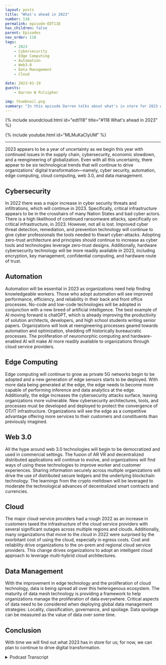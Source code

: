 ```yaml
---
layout: posts
title: "What's ahead in 2023"
number: 118
permalink: episode-EDT118
has_children: false
parent: Episodes
nav_order: 118
tags:
    - 2023
    - Cybersecurity
    - Edge Computing
    - Automation
    - Web3.0
    - Data Management
    - Cloud

date: 2023-01-19
guests:
    - Darren W Pulsipher

img: thumbnail.png
summary: "In this episode Darren talks about what's in store for 2023 where he reviews his predictions on the critical elements of digital transformation in the year ahead."
---
```


{% include soundcloud.html id="edt118" title="#118 What's ahead in 2023" %}

{% include youtube.html id="MLMuKaClyUM" %}

---

2023 appears to be a year of uncertainty as we begin this year with continued issues in the supply chain, cybersecurity, economic slowdown, and a reengineering of globalization. Even with all this uncertainty, there appear to be six technological trends that will continue to drive organizations' digital transformation—namely, cyber security, automation, edge computing, cloud computing, web 3.0, and data management.

## Cybersecurity

In 2022 there was a major increase in cyber security threats and infiltrations, which will continue in 2023. Specifically, critical infrastructure appears to be in the crosshairs of many Nation States and bad cyber actors. There is a high likelihood of continued ransomware attacks, specifically on critical infrastructure, in 2023. However, not all is lost. Improved cyber threat detection, remediation, and prevention technology will continue to give cyber professionals the tools needed to thwart cyber-attacks. Adopting zero-trust architecture and principles should continue to increase as cyber tools and technologies leverage zero-trust designs. Additionally, hardware cybersecurity technology will be more readily available in 2023, including encryption, key management, confidential computing, and hardware route of trust.

## Automation

Automation will be essential in 2023 as organizations need help finding knowledgeable workers. Those who adopt automation will see improved performance, efficiency, and reliability in their back and front office processes. No-code and low-code technologies will be adopted in conjunction with a new breed of artificial intelligence. The best example of AI moving forward is chatGPT, which is already improving the productivity of solution architects, developers, and high school students writing senior papers. Organizations will look at reengineering processes geared towards automation and optimization, shedding off historically bureaucratic processes. The proliferation of neuromorphic computing and hardware-enabled AI will make AI more readily available to organizations through cloud service providers.

## Edge Computing 

Edge computing will continue to grow as private 5G networks begin to be adopted and a new generation of edge sensors starts to be deployed. With more data being generated at the edge, the edge needs to become more capable of performing inference and data analytics at the edge. Additionally, the edge increases the cybersecurity attacks surface, leaving organizations more vulnerable. New cybersecurity architectures, tools, and processes must be developed and deployed to protect the convergence of OT/IT infrastructure. Organizations will see the edge as a competitive advantage offering more services to their customers and constituents than previously imagined.

## Web 3.0

All the hype around web 3.0 technologies will begin to be democratized and used in commercial settings. The fusion of AR VR and decentralized distributed applications will continue to evolve, and organizations will find ways of using these technologies to improve worker and customer experiences. Sharing information securely across multiple organizations will drive the use of distributed secure ledgers and the underlying blockchain technology. The learnings from the crypto meltdown will be leveraged to moderate the technological advances of decentralized smart contracts and currencies.

## Cloud

The major cloud service providers had a rough 2022 as an increase in customers taxed the infrastructure of the cloud service providers with several significant outages across multiple regions and clouds. Additionally, many organizations that move to the cloud in 2022 were surprised by the exorbitant cost of using the cloud, especially in egress costs. Cost and reliability drive organizations to the on-prem and regional cloud service providers. This change drives organizations to adopt an intelligent cloud approach to leverage multi-hybrid cloud architectures.

## Data Management

With the improvement in edge technology and the proliferation of cloud technology, data is being spread all over this heterogenous ecosystem. The maturity of data mesh technology is providing a framework to help organizations manage the proliferation of data everywhere. Critical aspects of data need to be considered when deploying global data management strategies: Locality, classification, governance, and spoilage. Data spoilage can be measured as the value of data over some time.

## Conclusion

With time we will find out what 2023 has in store for us; for now, we can plan to continue to drive digital transformation.



<details>
<summary> Podcast Transcript </summary>

<p>﻿1</p>
<p>Hello, this is Darren</p>
<p>Pulsipher, chief solution,architect of public sector at Intel.</p>
<p>And welcome to Embracing</p>
<p>Digital Transformation,where we investigate effective change,leveraging people processand technology.</p>
<p>On today's episode, what's ahead for 2023with special guest me, Darren Pulsipher,your host.</p>
<p>Hey, on today's episode it's just me againbecause we're going to talk aboutwhat's ahead in 2023,not just for the podcast,but also where we're seeing digitaltransformationtrends moving forward in 2023.</p>
<p>Most definitely 2023is a year of uncertaintywith a lot of the economic changethat we're seeing,a lot of supply chain shortagesthat we're still dealing with.</p>
<p>There's a lot of uncertaintyin the markets, but I found six trendsthat I thinkwe're going to see big in 2023and some of hey, some of my fellowtravelers believe the same thing.</p>
<p>I looked at some of their blogs,some of their reports, too,and they kind of line upwith what I was thinking as well.</p>
<p>So let's go through them.</p>
<p>There are six anchors.</p>
<p>I love the number six for four,these sorts of things.</p>
<p>The first one and probablythe one we'll see the most of this year,unfortunately, is cybersecurity.</p>
<p>I think it's going to be big this year.</p>
<p>I think we're going to havesome major breachesas the war continues to go on in</p>
<p>Russia and Ukraine.</p>
<p>I think that's going to spill overinto other countriesas far as cyber warfare goes.</p>
<p>And so we're going to see a lot in that.</p>
<p>I'll talk about that edge computing,</p>
<p>I think will continue to growand we'll see more of that.</p>
<p>I also think because of the shortage in inin supply ofhuman resources, of of people,we're going to see an uptick in automationthis year, a big uptick.</p>
<p>I think we're also going to seesome changes in cloud technology,not in the offerings that are given,but we're going to see a risein some of the regional cloudservice providers and we're going to seea big risein the multi hybrid cloud concept.</p>
<p>And I also think and here are twobig ones, somewhat controversial ones,but I think data management is going to bea forefront this year as ouras our workloads are scatteredall over the placeand our data is scatteredall over, I think we're going to see moreimportance put on data managementand data governance.</p>
<p>And then last, most controversial will be</p>
<p>I think we're going to see somethingbig in Web 3.0, which includesa whole bunch of different things,which we'll talk about.</p>
<p>So, hey, let's dive right into the firstone, which is cybersecurity.</p>
<p>This was huge last year, but I thinkit's going to be huge again this year.</p>
<p>And I think the reason why is becausewe're going to see a increasein the number of threats.</p>
<p>I think the sophistication of the attackshave increased dramaticallyand I think nation statesare going to come as a bigger playerin cybersecurity,both offensive and defensive.</p>
<p>And I think some of those toolsthat they use are going to get outinto the public more.</p>
<p>We're going to start seeing scriptkiddies out there causing problems.</p>
<p>I also think we're goingto see more awareness of ransomwareand more techniques to combat ransomwareand to deal with ransomware effectively.</p>
<p>And probably one of my biggest concernsthat I have this year,and I voice this a couple of timesto some of my colleaguesas I think critical infrastructureis going to be under attack this year,which is really kind of scary for meas I look at critical infrastructure,as very vulnerablestill as they're still usinga traditional model of isolation,which has worked in the past.</p>
<p>But with some of the new cybertech techniques they are overcomingisolation,overcoming that traditional Purdue modelthat of professionalsand managers of critical infrastructurehave been leveraging for decades now.</p>
<p>It's starting to fall apart a little bit,so I'm a little concerned about that.</p>
<p>We'll have to see how that goes.</p>
<p>Now, it'snot all doom and gloom on cybersecurity.</p>
<p>There are some really great new toolsand techniques and technology that havethat are being deployednow as we speak, some new standardsthat are coming out in this area.</p>
<p>For example, zero trust.</p>
<p>We're seeing a lot of cybersecurityaround zero trust architecture,they call it.</p>
<p>A lot of it is more realm philosophy.</p>
<p>I haven't seen one product yetthat offers end to end zero trustarchitecture from endpoint managementall the way into the data centerand access across multiple cloudsand in data center and edge.</p>
<p>And no one has something like thatquite yet.</p>
<p>I see a lot of pieces and partsfitting together for that,but I see most organizationsstarting to really adopt Zero</p>
<p>Trust philosophy in the waythat they do their cybersecurity.</p>
<p>And and frankly,a lot of the tools that they havetoday can be used in that same philosophy.</p>
<p>It requiresprocess change and process improvement,which is the second thing I really seea big improvement in in this year.</p>
<p>There's a lot of really good cybersecurityhygiene, best practicesthat are out there.</p>
<p>I am hoping.</p>
<p>I am really hoping that OT professionalsstart adopting some of these cybersecurity things that we've been doingin the IT space for some time.</p>
<p>In fact, I'm hoping so much about it.</p>
<p>I'm actually doing researchfor a PhD dissertation on the subjectand my dissertation goessomething like finding the keycritical factorsthat are impeding OT from adopting i.t.</p>
<p>Cyber security best practices are some bigtitles like that, but it's importantand we need to find out what thoseimpediments are so we can overcome them.</p>
<p>I think part of the reason why we seethat is the otprofessionalshave been isolated from cyber attacksbecause of the Purdue modelthat they've been using where they isolatetheir network from the internet,from ot from I.T in their own companies.</p>
<p>But we're starting to see that break down.</p>
<p>So there are some thingsthat we got to do around that.</p>
<p>And last and probably the mostthe most valuable thingmoving forward is hardwareroot of trust and other hardwareenabled security techniqueslike hardware enabled encryption,hardware, secureenclaves and confidential computing.</p>
<p>These are all built into the hardware,much harder to overcome with cyber attacksthan software that we're doingsome of these things before.</p>
<p>So I think this is going to bea really good year for cybersecurityas far as new techanalogies, new techniques, new processes,</p>
<p>But we're going to needsome cultural change to make that happen,especially around critical infrastructure,like I've mentioned,and you're going to hear metalk a lot about itthis year on the podcast because to meit's so important that we educateand that we helpwith cyber hygiene, some basicthings that we can do across the industry.</p>
<p>Okay, all of thatcybersecurity is really important,but as everyone knows, no one likes to payfor cyber security up front.</p>
<p>They like to pay for it</p>
<p>When something's happenedand all your CISOs are out there, you'reyou're like, Yeah, I,</p>
<p>I hear that all the time, right?</p>
<p>Believe me, we're going to get some moneyfor cybersecurity this year,but I think we're goingto get even more money in automation,and I think we're going to get more moneyand investment in automationbecause it is still a tight jobmarket out there.</p>
<p>It is still hardto find people to do things.</p>
<p>So we're starting to see organizationsspend money on automation toolsto automate some of the workthat was done, some of themore repetitivework that is done by employeesthat they can't hire anymorebecause they can't find them.</p>
<p>And I think the cost benefit is there now.</p>
<p>I think automating with eitherno code or low codeor or even sometimes codingautomation,</p>
<p>I think all three of those are goingto grow more this year and there'ssome great platforms out there.</p>
<p>AI We're going to we're going to heara lot about these platforms this yearwe have</p>
<p>I went back and looked at all the podcasts</p>
<p>I've done, all 119 of themso far, 120 somewhere in that range,and we have quite a few on automation.</p>
<p>So go back and take a look at embracingdigital dot org.</p>
<p>You can type in automationand it will tell you all the podcastswe did aboutautomation, both RPA automationand also the beginnings.</p>
<p>And we're starting to see this of</p>
<p>A.I., and I think A.I.is going to be a huge thing this year.</p>
<p>I think the thing it kind of blossomeda little bit last year with Chat. GPT.</p>
<p>I've been playing around with this.</p>
<p>Oh my goodness, it is pretty cool.</p>
<p>I have to admit,and I can see people starting to use it.</p>
<p>I've even talked to some of my fellowsolution architects.</p>
<p>They're using chatto help them with some of their solutionarchitect work,which I think is fascinating.</p>
<p>Like which design pattern is bestused for this situation?</p>
<p>And they get a list of them where beforethey would have to be hunting and peckingthrough books or through articles.</p>
<p>So I'm starting to see these, let'scall them assistantsbeing a big tool that we're going to seepeople use more and more of this year.</p>
<p>And that's all in that air space.</p>
<p>I also see peoplelooking at process improvementand not just doing evolutionary processimprovement,but complete re architecting processesin their organizationsto start throwing out some of thatbureaucratic steps that were therebecause they've been there for decadesand we've always done it this way.</p>
<p>We're going to see some re-engineeringof some of those processes in a big waythis next year to simplifyand to automate those processesas much as possible.</p>
<p>And on top of all this automation,we have already seen a big, huge uptickin a hardware enabled A.I.that's going to make automationmuch easier to handlebecause some of the parts in automationthat are difficult is handlingall the variabilityand handling fuzzy inputs.</p>
<p>That's a that's a big problem, right?</p>
<p>I can look for patterns and things likethat that can help in that automation.</p>
<p>We're seeing a huge opportunityin hardware enabled a</p>
<p>I in both the cloud service providerswhich are offering itand of course in the chipsthat you can buyof both CPU's cheaperand other acceleratorslike neuromorphic computingand things like that,</p>
<p>You're going to see more of thatthis year and I think this is goingto be a big year for A.I.to kind of break out a little bit.</p>
<p>And I think you can look at Openaias one of those organizationsthat are really going to providereally valuable</p>
<p>AI tools for people to use inhelping them get their jobs donefaster and more effectively.</p>
<p>And that's part of all that automationaspect of machine.</p>
<p>Yeah.</p>
<p>Okay.</p>
<p>Next on the docket, it is edge computing.</p>
<p>Now, this isthis has been a darling of mine.</p>
<p>I really love the concept of edgecomputing.</p>
<p>As CPU's become lower wattageand more capable up the edge of the edgewith all the crazy sensors we have outthere are generatingjust tons of data, right?</p>
<p>We're talking zettabytes of data. Now,</p>
<p>I think we're going to see a big changethis yearwhere we can truly manage the edge.</p>
<p>There's lots of great tools out thereand we can start doing more inferenceat the edge.</p>
<p>We've got low wattageinference tools like neuromorphicchips out there,even low wattage CPUs out on the edgethat can actually do some work for us,which is really valuable.</p>
<p>Instead of moving 4Kstreams of data back to data centerto be analyzed for object detection,</p>
<p>I can now do that right at the edge.</p>
<p>And instead of sending gigabytesof streaming video data,</p>
<p>I can send kilobytes of object datathat I found instead.</p>
<p>Big, huge.</p>
<p>We're talking several factors,so I can actually manage more edge devicesand get the data offof those devices that I needand do it more effectively.</p>
<p>And that's not for every case.</p>
<p>But there's a lot of casesthat I can start looking at that.</p>
<p>So we're going to see more of thatstarting to come.</p>
<p>Also additionally,we're seeing a new emphasisin sensors and different kinds of sensors.</p>
<p>I've talked to a couple companiesand they are going to come on the showthis year that are doing custom sensorsthat do chemicaldetection, virus detection, smellchips, odor detection.</p>
<p>It's crazy.</p>
<p>The types of sensors that are coming out,we'll see increased use in light</p>
<p>AR and video together and meshing,having some sensor fusionto help with that.</p>
<p>And then I also thinkwe're going to see a rise in 5Gand private 5Gso that organizations can take morea better approachto connecting all these sensorswith a more reliablewhich I think will bea very interesting move forward.</p>
<p>As we put more devices on the edge,we're going to need security.</p>
<p>And it goes back to that cybersecurity thing.</p>
<p>We're going to need trusted Iot devices.</p>
<p>I know I deployed that device.</p>
<p>I know that device.</p>
<p>The data I'm getting fromthat device is trusted.</p>
<p>I can tell it hasn't been tampered with.</p>
<p>We're going to see more of thatto prevent spoofing</p>
<p>Iot devices out there.</p>
<p>We're going to have to dothese sorts of things to really make Iotand Edge edge computing really valuable.</p>
<p>We're going to see in thein the key areas, I think edge computing,we're going to see a lot ofa lot of changes this year is criticalinfrastructure managementas we're starting to see more attackson critical infrastructure,cyber attacks, we're going to have to putsmarter devices out on the edgeto do more detection of cyber eventsand more trusted Iot devices out there.</p>
<p>So I know when I'm updating thatis coming from a trusted devicethat we're going to we're going to see.</p>
<p>I'm hoping I'm just hoping the beginningsof an overhaulof the way we think about OT and criticalinfrastructure are some other big areas.</p>
<p>I think we're going to see edge computingmake some progress in is buildingmanufacturing for sure and health care.</p>
<p>We're already seeing an uptickin health care making are edge devices.</p>
<p>Unlike hospital beds, morereliable?</p>
<p>We're going to see them be more autonomouswhere they can move around the hospital,especially enabled by 5G.</p>
<p>We don't have cables everywhereand a bed can move around with a patientmore reliably and keep vital informationabout that patient in a protected way.</p>
<p>So I think there's lots of really cooluse cases around edgethat we're going to see blossom this year.</p>
<p>Okay.</p>
<p>The most controversial one,</p>
<p>LGM here right in the middle Web three Oh,now, all right.</p>
<p>I know you guys are like going Darren,</p>
<p>Darren is talking crypto again, right?</p>
<p>He's just trying totalk up his crypto. You know,whatever coin you have out there.</p>
<p>Well, all right.</p>
<p>I do have some crypto, I'll admit to it.</p>
<p>It's in the tank.</p>
<p>I don't ever seegetting that money back out,but I do see an uptick in the technologiesaround Web three datalike distributed secure ledgers.</p>
<p>I think as we look at waysthat we can secure our supply chainmore effectively,especially around software bombs,software building materials, we're goingto start looking at distributedsecure ledgers as a to make surethat there aren't changes to software.</p>
<p>That's where a lot of the attackshave happened recently in the DevOpspipeline, wherewe weren't even keeping a ledger,but people were having access to bombsand changing bombs and adding libraries.</p>
<p>I think we're going to seea mesh of distributed secure ledgerswith software build systemsto provide a more secure software bomb.</p>
<p>I also think the metaverseor the metaversekeeps going up and down.</p>
<p>We may see some uptick in that this year.</p>
<p>I'm kind of hoping we do because there'sa lot of promise around the conceptof the Metaverseand Air and VR combined together.</p>
<p>I see something there.</p>
<p>I also see asthe bankingis happening today, rightwhere we've got central banksthat are trying to control inflationand and pumping up economies.</p>
<p>I think we're going to see cryptokind of creep back in againas a decentralized alternative.</p>
<p>But that's just me thinkingand we most definitelyare going to see new useuse models for blockchain.</p>
<p>Even as much as I've interviewed a companyrecently to have them on the showthat are talking about a reliable storageof critical data in a blockchain,instead of just having normal backups,</p>
<p>I'm now backing it up into a blockchainwhere it's high.</p>
<p>I need it's very important I keep thisdata around as highly critical data,so we're going to see some interest dyinguses of Web 3.0 this year.</p>
<p>I'll keep my pulse on it for youand we'll talk about iton the show for sure.</p>
<p>All right.</p>
<p>Let's get into things that arethey sound a little mundane.</p>
<p>We've been talking cloud for years.</p>
<p>We've talked it cloud for years.</p>
<p>Last year was a banner yearfor the cloud service providersas their their revenues went up.</p>
<p>I think it was like 20.8% last year.</p>
<p>That's huge.</p>
<p>I thinkwe're going to see some changes this year.</p>
<p>And I think that's because the big boys,the big cloud serviceproviders had some reliability problemsthis last year.</p>
<p>Everyone knows about it.</p>
<p>No one really wants to talk about ittoo much.</p>
<p>But they had some reliability problemsand a lot of organizationsthat require four ninesor even three nines weren'teven getting nine to nines last year.</p>
<p>It's pretty patheticunless they had a multicloud or multiregion architecturewhere they really relied onmultiple locations and multiple cloudsto handle their reliability,then they were able to do that.</p>
<p>So I think those lessons learned,we're going to see more of that Multicloud</p>
<p>I also think we're going to seesome repatriation of workloadsback into the data centeras the cost of operating data centershas come down a little bitas the capabilities of the CPUhave gone up dramatically,processing per watthas decreaseddramatically in the data center.</p>
<p>So I think we're going to see somerepatriation this year to control costs.</p>
<p>I think a lot of the costs in the cloudwere a little out of whack for some peoplebecause they didn't truly understandthe cloud operating model.</p>
<p>So they're going to start lookingat changing the way theythey do cloud to a cloud,smart way of doing thingswhere my workloads can be more portableacross multiple cloudsand with managingmy data more effectivelybecause the biggest cost surprise,</p>
<p>I should say the biggest cost surprisethat people are seeing,frankly, is the egress costsof moving your data out of the cloud.</p>
<p>So we're going to seesome really interesting dataarchitectures come outof thisthat are almost like diode data, diodetype of architectures where I put data in,but it never comes back out.</p>
<p>And I may have multiple copiesof the same data going out,but that data never comes out.</p>
<p>Only inference from that data comes out,smaller data sets come out,which I think is going to be true, thatwe may see something like that.</p>
<p>So I think we're goingto see some shifts in cloud this year.</p>
<p>The cloud service providers are mostcertainly going to compete on services.</p>
<p>I think they need to step upto the security problems that we have,which is that shared security,the shared responsibility security model.</p>
<p>I think they're going to do more educationfor their customerson how to do that effectively,because it's a very difficult thing to doif you're not used to it.</p>
<p>And I think a lot of cloud serviceprovidersknow that's a problembecause their customers maybe say, well,</p>
<p>I don't even need a security team becausethe cloud is handling security for me.</p>
<p>And they're shouting,</p>
<p>No, no, you still need to manage your it'sstill your staff.</p>
<p>We don't manage all of your securitybecause there are things that you can doto actuallythwart the security measures thatthe cloud service providers have put in.</p>
<p>So we're goingto see more education in that space.</p>
<p>I think the cloud service providersknow thatand they want to do the bestfor their customers in this case.</p>
<p>So there you go.</p>
<p>All right.</p>
<p>The last but not least,and this is a big one for me, I love whatwe're seeing in data managementand we're seeing most of it comingbecause of low quality of data.</p>
<p>I've got data spread all over the place,especially when I startlooking at the edge.</p>
<p>As the edge has become more capable,</p>
<p>I'm collecting more data at the edge.</p>
<p>What do I do with that data?</p>
<p>How long do I keep it?</p>
<p>Who has access to it?</p>
<p>If I'm doing inference at the edge, wheredoes that data, the inferred data go?</p>
<p>We also see somethingvery fascinating with COVID, and we have</p>
<p>I haven't seen anyone really come upwith a good solution to this yet.</p>
<p>It is my laptop,</p>
<p>It is an edge device.</p>
<p>Now I've got critical informationon that edgeand you're thinking,</p>
<p>Damn, we've done that.</p>
<p>We know how to do that, right?</p>
<p>We just sinking into the cloudand it's managed in ourin a cloud security model that we have.</p>
<p>But my question to a lot of youis video conferencing.</p>
<p>Where are those videos landing?</p>
<p>Are they secure?</p>
<p>What's the governance model around that?</p>
<p>These are a lot of questionspeople aren't really think about or I'mstarting to see the rise of</p>
<p>AI where there's an A.I.guest on my on my web conference,and it is transcribing everythingthat's said.</p>
<p>Who's doing that transcription?</p>
<p>Which SAS model my using?</p>
<p>Is that data protected?</p>
<p>Who's doingthe security audits on all that?</p>
<p>There's a lot where is that data reside?</p>
<p>Is it there temporarilyor do they keep copies?</p>
<p>This all fits into this data management,which includesfour key areas that</p>
<p>I like to call locality classificationgovernance of the data, and a new termthat was taught to meby my Macromedia, which you're goingto see a podcast by Macromediathis this year on data spoilage.</p>
<p>What Darren youwhat are you talking about data spoilagedata hasdifferent value based off ofhow old it is.</p>
<p>Instant real timedata could be very valuable,especially in critical infrastructure,right?</p>
<p>Or it could be very valuable later on once</p>
<p>I've collected itand I'm doing training,but it might spoil over time.</p>
<p>It depends on the data.</p>
<p>Not all data is created equal.</p>
<p>Okay, We're starting to seesome really big new dataarchitectures that are out there,including the maturity of datamesh architectures,which I think are going to be greatas we start looking at datadifferently, as instead of</p>
<p>I need to bring all my data to one placeto do analytics, I now need to takethe analytics to where the data is.</p>
<p>I need to look at dataas a commodity that I can use.</p>
<p>I can monetize where it's at,</p>
<p>I can monetize it together.</p>
<p>So we're going to start seeinga lot more intelligent data movementacross this vast ecosystemin the data center, in the cloud,on the edge, And we're going to startseeing the emergence of data brokerages,global data networks that are sharedin coopetition type scenarios.</p>
<p>We're going to startseeing more of that stuff,and we're going to need a ways of doingthese types of analytics on shared datain a confidential way.</p>
<p>So I'm going to see confidential computingis going to be big this year,especially around data managementand new data business modelsthat we're going to see wherepeople are not sharing the data,but they're sharing analyticsfrom the data togetherand they're they're joining analyticsfrom their own private data sets togetherto improve the industryor the community as a whole.</p>
<p>So there's a lot of really cool thingsaround data managementthat I truly believe we'll see this year.</p>
<p>So I'm really interested in your feedbackon this.</p>
<p>Please put comments on the blogor on the podcast postor on the YouTube channel.</p>
<p>I check all of themand give me some of your ideas or go aheadand send me an email at Darren Dot Wdot Pulsifer at Intel AECOM.</p>
<p>I read the emails.</p>
<p>I enjoy feedback from you guys.</p>
<p>Tell me maybe what did I miss thatmaybe I missed something or somethingyou want to hear on the podcast this year?</p>
<p>I'm all ears.</p>
<p>I want to hear your feedback.</p>
<p>Thank you for listeningto Embracing Digital Transformation today.</p>
<p>If you enjoyed our podcast, give itfive stars on your favorite podcast siteor YouTube channel,you can find out more informationabout embracing digital transformationand embracingdigital.org.</p>
<p>Until nexttime, go out and do something wonderful.</p>

</details>
